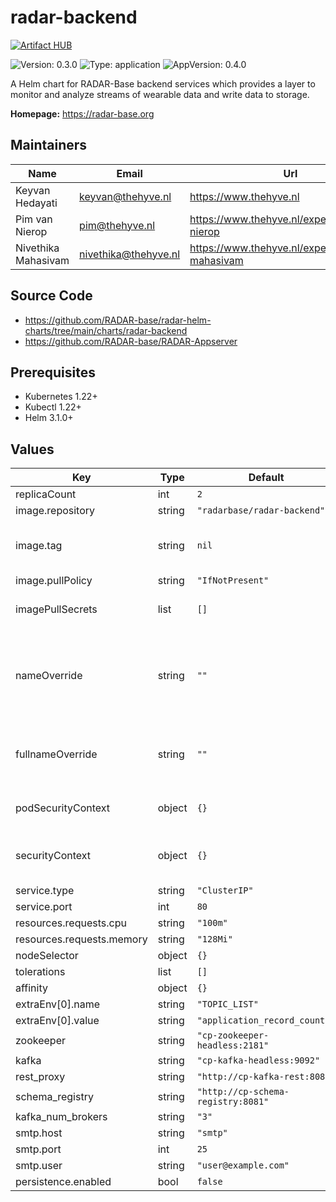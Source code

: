 

# radar-backend
[![Artifact HUB](https://img.shields.io/endpoint?url=https://artifacthub.io/badge/repository/radar-backend)](https://artifacthub.io/packages/helm/radar-base/radar-backend)

![Version: 0.3.0](https://img.shields.io/badge/Version-0.3.0-informational?style=flat-square) ![Type: application](https://img.shields.io/badge/Type-application-informational?style=flat-square) ![AppVersion: 0.4.0](https://img.shields.io/badge/AppVersion-0.4.0-informational?style=flat-square)

A Helm chart for RADAR-Base backend services which provides a layer to monitor and analyze streams of wearable data and write data to  storage.

**Homepage:** <https://radar-base.org>

## Maintainers

| Name | Email | Url |
| ---- | ------ | --- |
| Keyvan Hedayati | <keyvan@thehyve.nl> | <https://www.thehyve.nl> |
| Pim van Nierop | <pim@thehyve.nl> | <https://www.thehyve.nl/experts/pim-van-nierop> |
| Nivethika Mahasivam | <nivethika@thehyve.nl> | <https://www.thehyve.nl/experts/nivethika-mahasivam> |

## Source Code

* <https://github.com/RADAR-base/radar-helm-charts/tree/main/charts/radar-backend>
* <https://github.com/RADAR-base/RADAR-Appserver>

## Prerequisites
* Kubernetes 1.22+
* Kubectl 1.22+
* Helm 3.1.0+

## Values

| Key | Type | Default | Description |
|-----|------|---------|-------------|
| replicaCount | int | `2` |  |
| image.repository | string | `"radarbase/radar-backend"` |  |
| image.tag | string | `nil` | Overrides the image tag whose default is the chart appVersion. |
| image.pullPolicy | string | `"IfNotPresent"` |  |
| imagePullSecrets | list | `[]` | Docker registry secret names as an array |
| nameOverride | string | `""` | String to partially override radar-backend.fullname template with a string (will prepend the release name) |
| fullnameOverride | string | `""` | String to fully override radar-backend.fullname template with a string |
| podSecurityContext | object | `{}` | Configure radar-backend pods' Security Context |
| securityContext | object | `{}` | Configure radar-backend containers' Security Context |
| service.type | string | `"ClusterIP"` |  |
| service.port | int | `80` |  |
| resources.requests.cpu | string | `"100m"` |  |
| resources.requests.memory | string | `"128Mi"` |  |
| nodeSelector | object | `{}` |  |
| tolerations | list | `[]` |  |
| affinity | object | `{}` |  |
| extraEnv[0].name | string | `"TOPIC_LIST"` |  |
| extraEnv[0].value | string | `"application_record_counts"` |  |
| zookeeper | string | `"cp-zookeeper-headless:2181"` |  |
| kafka | string | `"cp-kafka-headless:9092"` |  |
| rest_proxy | string | `"http://cp-kafka-rest:8082"` |  |
| schema_registry | string | `"http://cp-schema-registry:8081"` |  |
| kafka_num_brokers | string | `"3"` |  |
| smtp.host | string | `"smtp"` |  |
| smtp.port | int | `25` |  |
| smtp.user | string | `"user@example.com"` |  |
| persistence.enabled | bool | `false` |  |
